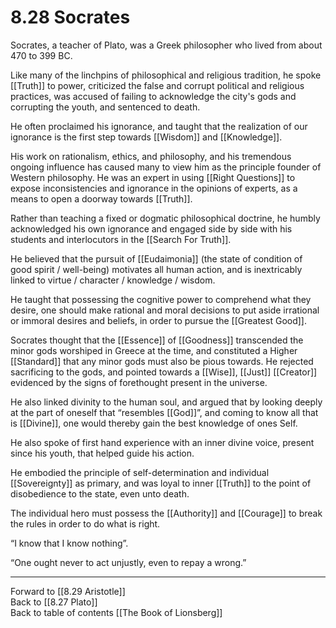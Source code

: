 # 8.28 Socrates

Socrates, a teacher of Plato, was a Greek philosopher who lived from about 470 to 399 BC.

Like many of the linchpins of philosophical and religious tradition, he spoke [[Truth]] to power, criticized the false and corrupt political and religious practices, was accused of failing to acknowledge the city's gods and corrupting the youth, and sentenced to death. 

He often proclaimed his ignorance, and taught that the realization of our ignorance is the first step towards [[Wisdom]] and [[Knowledge]]. 

His work on rationalism, ethics, and philosophy, and his tremendous ongoing influence has caused many to view him as the principle founder of Western philosophy. He was an expert in using [[Right Questions]] to expose inconsistencies and ignorance in the opinions of experts, as a means to open a doorway towards [[Truth]].  

Rather than teaching a fixed or dogmatic philosophical doctrine, he humbly acknowledged his own ignorance and engaged side by side with his students and interlocutors in the [[Search For Truth]]. 

He believed that the pursuit of [[Eudaimonia]] (the state of condition of good spirit / well-being) motivates all human action, and is inextricably linked to virtue / character / knowledge / wisdom. 

He taught that possessing the cognitive power to comprehend what they desire, one should make rational and moral decisions to put aside irrational or immoral desires and beliefs, in order to pursue the [[Greatest Good]]. 

Socrates thought that the [[Essence]] of [[Goodness]] transcended the minor gods worshiped in Greece at the time, and constituted a Higher [[Standard]] that any minor gods must also be pious towards. He rejected sacrificing to the gods, and pointed towards a [[Wise]], [[Just]] [[Creator]] evidenced by the signs of forethought present in the universe. 

He also linked divinity to the human soul, and argued that by looking deeply at the part of oneself that “resembles [[God]]”, and coming to know all that is [[Divine]], one would thereby gain the best knowledge of ones Self. 

He also spoke of first hand experience with an inner divine voice, present since his youth, that helped guide his action. 

He embodied the principle of self-determination and individual [[Sovereignty]] as primary, and was loyal to inner [[Truth]] to the point of disobedience to the state, even unto death. 

The individual hero must possess the [[Authority]] and [[Courage]] to break the rules in order to do what is right.

“I know that I know nothing”. 

“One ought never to act unjustly, even to repay a wrong.”

___

Forward to [[8.29 Aristotle]]       
Back to [[8.27 Plato]]            
Back to table of contents [[The Book of Lionsberg]]  
